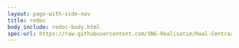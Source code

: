```yaml
---
layout: page-with-side-nav
title: redoc
body_include: redoc-body.html
spec-url: https://raw.githubusercontent.com/VNG-Realisatie/Haal-Centraal-BRP-bewoning/master/specificatie/genereervariant/openapi.yaml
---
```

<redoc spec-url='{{ page.spec-url}}'></redoc>